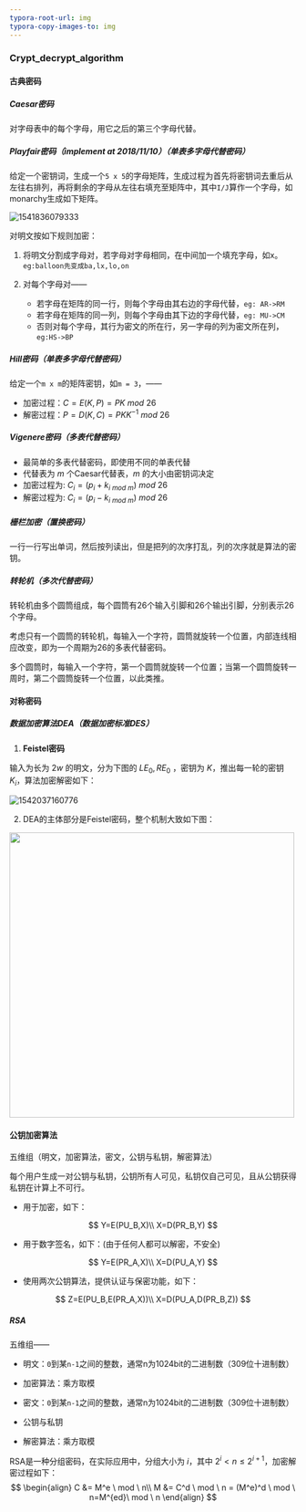 ```yaml
---
typora-root-url: img
typora-copy-images-to: img
---
```


### Crypt_decrypt_algorithm

#### 古典密码

##### Caesar密码 

对字母表中的每个字母，用它之后的第三个字母代替。

##### Playfair密码（implement at 2018/11/10）（单表多字母代替密码）

给定一个密钥词，生成一个`5 x 5`的字母矩阵，生成过程为首先将密钥词去重后从左往右排列，再将剩余的字母从左往右填充至矩阵中，其中`I/J`算作一个字母，如monarchy生成如下矩阵。

![1541836079333](/1541836079333.png)

对明文按如下规则加密：

1. 将明文分割成字母对，若字母对字母相同，在中间加一个填充字母，如x。`eg:balloon先变成ba,lx,lo,on`

2. 对每个字母对——
   * 若字母在矩阵的同一行，则每个字母由其右边的字母代替，`eg: AR->RM`
   * 若字母在矩阵的同一列，则每个字母由其下边的字母代替，`eg: MU->CM`
   * 否则对每个字母，其行为密文的所在行，另一字母的列为密文所在列，`eg:HS->BP`

##### Hill密码（单表多字母代替密码）

给定一个`m x m`的矩阵密钥，如`m = 3`，——

* 加密过程：$C = E(K,P) = PK \ mod \ 26$   
* 解密过程：$P = D(K,C)=PKK^{-1}\  mod \ 26$ 

##### Vigenere密码（多表代替密码）

* 最简单的多表代替密码，即使用不同的单表代替
* 代替表为 $m$ 个Caesar代替表，$m$ 的大小由密钥词决定 
* 加密过程为: $C_i = (p_i + k_{i\  mod \ m}) \ mod\  26$
* 解密过程为: $C_i = (p_i - k_{i\  mod \ m}) \ mod\  26$ 

##### 栅栏加密（置换密码）

一行一行写出单词，然后按列读出，但是把列的次序打乱，列的次序就是算法的密钥。

##### 转轮机（多次代替密码）

转轮机由多个圆筒组成，每个圆筒有26个输入引脚和26个输出引脚，分别表示26个字母。

考虑只有一个圆筒的转轮机，每输入一个字符，圆筒就旋转一个位置，内部连线相应改变，即为一个周期为26的多表代替密码。

多个圆筒时，每输入一个字符，第一个圆筒就旋转一个位置；当第一个圆筒旋转一周时，第二个圆筒旋转一个位置，以此类推。

#### 对称密码

##### 数据加密算法DEA（数据加密标准DES）

1. **Feistel密码**

输入为长为 $2w$ 的明文，分为下图的 $LE_0, RE_0$ ，密钥为 $K$，推出每一轮的密钥 $K_i$，算法加密解密如下：

![1542037160776](/1542037160776.png)

2. DEA的主体部分是Feistel密码，整个机制大致如下图：

<img src="1542038028155.png" width=500>





#### 公钥加密算法

五维组（明文，加密算法，密文，公钥与私钥，解密算法）

每个用户生成一对公钥与私钥，公钥所有人可见，私钥仅自己可见，且从公钥获得私钥在计算上不可行。

* 用于加密，如下：

$$
Y=E(PU_B,X)\\
X=D(PR_B,Y)
$$

* 用于数字签名，如下：(由于任何人都可以解密，不安全)

$$
Y=E(PR_A,X)\\
X=D(PU_A,Y)
$$

* 使用两次公钥算法，提供认证与保密功能，如下：

$$
Z=E(PU_B,E(PR_A,X))\\
X=D(PU_A,D(PR_B,Z))
$$

##### RSA

五维组——

* 明文：`0`到某`n-1`之间的整数，通常n为1024bit的二进制数（309位十进制数）

* 加密算法：乘方取模

* 密文：`0`到某`n-1`之间的整数，通常n为1024bit的二进制数（309位十进制数）

* 公钥与私钥

* 解密算法：乘方取模

RSA是一种分组密码，在实际应用中，分组大小为 $i$，其中 $2^i < n \le 2^{i+1}$，加密解密过程如下：
$$
\begin{align}
C &= M^e \ mod \ n\\
M &= C^d \ mod \ n = (M^e)^d \ mod \ n=M^{ed}\ mod \ n
\end{align}
$$
